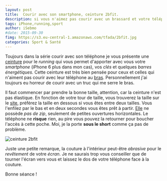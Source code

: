 ```yaml
---
layout: post
title:  Courir avec son smartphone, ceinture 2bfit. 
description: si vous n'aimez pas courir avec un brassard et votre téléphone autour du bras, je vous conseille de courir avec cette ceinture.
tags: iPhone,running,sport
author: iSebmo
#date: 2015-09-30
fimg: https://s3.eu-central-1.amazonaws.com/tfada/2bfit.jpg
categories: Sport & Santé
---
```


Toujours dans la série courir avec son téléphone je vous présente une [ceinture][2bfit] pour le *running* qui vous permet d'apporter avec vous votre *smartphone* (iPhone 6 plus dans mon cas), vos *clés* et quelques *barres énergétiques.* 
Cette ceinture est très bien pensée pour ceux et celles qui n'aiment pas courir avec leur téléphone au [bras][brassard]. Personnellement j'ai toujours eu horreur de courir avec un truc qui me serre le bras. 

Il faut commencer par prendre la bonne taille, attention, car la ceinture n'est pas élastique. En fonction de votre tour de taille, vous trouverez la taille sur le [site][2bfit], préférez la taille en dessous si vous êtes entre deux tailles. Vous l'enfilez par le bas et en deux secondes vous êtes prêt à partir. [Elle][2bfit] ne possède *pas de zip*, seulement de petites ouvertures horizontales. Le téléphone ne **risque** rien, au pire vous pouvez la retourner pour boucher l'accès à cette poche. Moi, je la porte **sous le short** comme ça pas de problème.

![ceinture 2bfit](https://s3.eu-central-1.amazonaws.com/tfada/2bfit-2.jpg)

Juste une petite remarque, la couture à l'intérieur peut-être *abrasive* pour le *revêtement* de votre *écran*. Je ne saurais trop vous conseiller que de tourner l'écran vers vous et laissez le dos de votre téléphone face à la couture.

Bonne séance !

[brassard]: http://www.amazon.fr/Brassard-iPhone-Armband-Jogging-Bestwe/dp/B00NCUGDX8/ref=sr_1_1?s=sports&ie=UTF8&qid=1444045566&sr=1-1&keywords=brassard+iphone+6&tag=tfadafr-21
[2bfit]: http://www.amazon.fr/gp/product/B00P87K9YW?keywords=2bfit&qid=1444045536&ref_=sr_1_1&sr=8-1&tag=tfadafr-21
